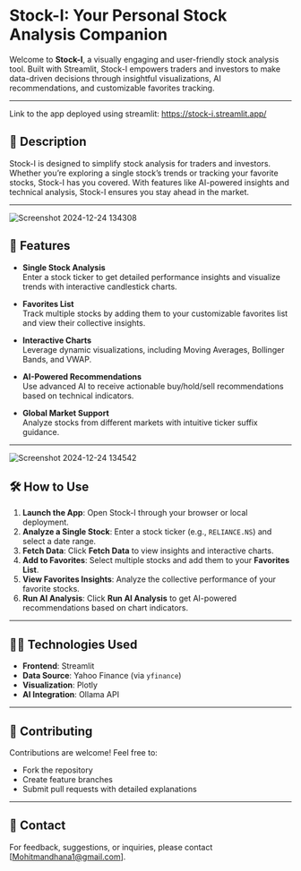 # Stock-I: Your Personal Stock Analysis Companion

Welcome to **Stock-I**, a visually engaging and user-friendly stock analysis tool. Built with Streamlit, Stock-I empowers traders and investors to make data-driven decisions through insightful visualizations, AI recommendations, and customizable favorites tracking.

---
Link to the app deployed using streamlit: https://stock-i.streamlit.app/


## 📌 Description
Stock-I is designed to simplify stock analysis for traders and investors. Whether you’re exploring a single stock’s trends or tracking your favorite stocks, Stock-I has you covered. With features like AI-powered insights and technical analysis, Stock-I ensures you stay ahead in the market.

---

![Screenshot 2024-12-24 134308](https://github.com/user-attachments/assets/e47b9209-146a-44a1-9152-d2a9a06866a0)


## 🌟 Features

- **Single Stock Analysis**  
  Enter a stock ticker to get detailed performance insights and visualize trends with interactive candlestick charts.

- **Favorites List**  
  Track multiple stocks by adding them to your customizable favorites list and view their collective insights.

- **Interactive Charts**  
  Leverage dynamic visualizations, including Moving Averages, Bollinger Bands, and VWAP.

- **AI-Powered Recommendations**  
  Use advanced AI to receive actionable buy/hold/sell recommendations based on technical indicators.

- **Global Market Support**  
  Analyze stocks from different markets with intuitive ticker suffix guidance.

---
![Screenshot 2024-12-24 134542](https://github.com/user-attachments/assets/bd314370-5d60-4bcf-82ed-7c2e67121310)

## 🛠 How to Use

1. **Launch the App**: Open Stock-I through your browser or local deployment.
2. **Analyze a Single Stock**: Enter a stock ticker (e.g., `RELIANCE.NS`) and select a date range.
3. **Fetch Data**: Click **Fetch Data** to view insights and interactive charts.
4. **Add to Favorites**: Select multiple stocks and add them to your **Favorites List**.
5. **View Favorites Insights**: Analyze the collective performance of your favorite stocks.
6. **Run AI Analysis**: Click **Run AI Analysis** to get AI-powered recommendations based on chart indicators.

---

## 🧑‍💻 Technologies Used

- **Frontend**: Streamlit  
- **Data Source**: Yahoo Finance (via `yfinance`)  
- **Visualization**: Plotly  
- **AI Integration**: Ollama API


---

## 🤝 Contributing
Contributions are welcome! Feel free to:
- Fork the repository
- Create feature branches
- Submit pull requests with detailed explanations

---

## 📧 Contact
For feedback, suggestions, or inquiries, please contact [Mohitmandhana1@gmail.com].

